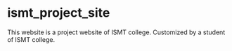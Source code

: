 # ismt_project_site
This website is a project website of ISMT college. Customized by a student of ISMT college.
